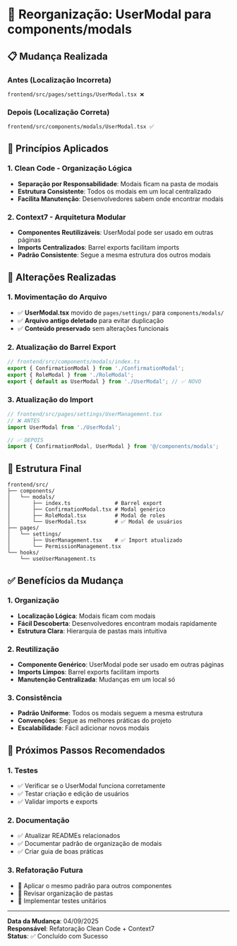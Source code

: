 # 🔄 Reorganização: UserModal para components/modals

## 📋 **Mudança Realizada**

### **Antes (Localização Incorreta)**
```
frontend/src/pages/settings/UserModal.tsx ❌
```

### **Depois (Localização Correta)**
```
frontend/src/components/modals/UserModal.tsx ✅
```

## 🎯 **Princípios Aplicados**

### **1. Clean Code - Organização Lógica**
- **Separação por Responsabilidade**: Modais ficam na pasta de modais
- **Estrutura Consistente**: Todos os modais em um local centralizado
- **Facilita Manutenção**: Desenvolvedores sabem onde encontrar modais

### **2. Context7 - Arquitetura Modular**
- **Componentes Reutilizáveis**: UserModal pode ser usado em outras páginas
- **Imports Centralizados**: Barrel exports facilitam imports
- **Padrão Consistente**: Segue a mesma estrutura dos outros modais

## 🔧 **Alterações Realizadas**

### **1. Movimentação do Arquivo**
- ✅ **UserModal.tsx** movido de `pages/settings/` para `components/modals/`
- ✅ **Arquivo antigo deletado** para evitar duplicação
- ✅ **Conteúdo preservado** sem alterações funcionais

### **2. Atualização do Barrel Export**
```typescript
// frontend/src/components/modals/index.ts
export { ConfirmationModal } from './ConfirmationModal';
export { RoleModal } from './RoleModal';
export { default as UserModal } from './UserModal'; // ✅ NOVO
```

### **3. Atualização do Import**
```typescript
// frontend/src/pages/settings/UserManagement.tsx
// ❌ ANTES
import UserModal from './UserModal';

// ✅ DEPOIS
import { ConfirmationModal, UserModal } from '@/components/modals';
```

## 📁 **Estrutura Final**

```
frontend/src/
├── components/
│   └── modals/
│       ├── index.ts              # Barrel export
│       ├── ConfirmationModal.tsx # Modal genérico
│       ├── RoleModal.tsx         # Modal de roles
│       └── UserModal.tsx         # ✅ Modal de usuários
├── pages/
│   └── settings/
│       ├── UserManagement.tsx    # ✅ Import atualizado
│       └── PermissionManagement.tsx
└── hooks/
    └── useUserManagement.ts
```

## ✅ **Benefícios da Mudança**

### **1. Organização**
- **Localização Lógica**: Modais ficam com modais
- **Fácil Descoberta**: Desenvolvedores encontram modais rapidamente
- **Estrutura Clara**: Hierarquia de pastas mais intuitiva

### **2. Reutilização**
- **Componente Genérico**: UserModal pode ser usado em outras páginas
- **Imports Limpos**: Barrel exports facilitam imports
- **Manutenção Centralizada**: Mudanças em um local só

### **3. Consistência**
- **Padrão Uniforme**: Todos os modais seguem a mesma estrutura
- **Convenções**: Segue as melhores práticas do projeto
- **Escalabilidade**: Fácil adicionar novos modais

## 🚀 **Próximos Passos Recomendados**

### **1. Testes**
- ✅ Verificar se o UserModal funciona corretamente
- ✅ Testar criação e edição de usuários
- ✅ Validar imports e exports

### **2. Documentação**
- ✅ Atualizar READMEs relacionados
- ✅ Documentar padrão de organização de modais
- ✅ Criar guia de boas práticas

### **3. Refatoração Futura**
- 🔄 Aplicar o mesmo padrão para outros componentes
- 🔄 Revisar organização de pastas
- 🔄 Implementar testes unitários

---

**Data da Mudança**: 04/09/2025  
**Responsável**: Refatoração Clean Code + Context7  
**Status**: ✅ Concluído com Sucesso
